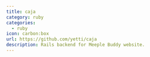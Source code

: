 ```yaml
---
title: caja
category: ruby
categories:
  - ruby
icon: carbon:box
url: https://github.com/yetti/caja
description: Rails backend for Meeple Buddy website.
---
```

